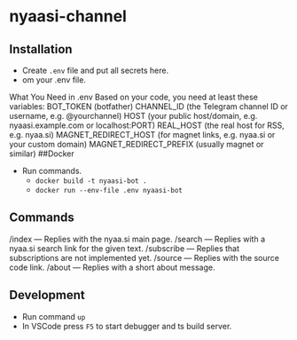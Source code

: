 # nyaasi-channel


## Installation

- Create `.env` file and put all secrets here.
- om your .env file.

What You Need in .env
Based on your code, you need at least these variables:
BOT_TOKEN (botfather)
CHANNEL_ID (the Telegram channel ID or username, e.g. @yourchannel)
HOST (your public host/domain, e.g. nyaasi.example.com or localhost:PORT)
REAL_HOST (the real host for RSS, e.g. nyaa.si)
MAGNET_REDIRECT_HOST (for magnet links, e.g. nyaa.si or your custom domain)
MAGNET_REDIRECT_PREFIX (usually magnet or similar)
##Docker 
- Run commands.
  - `docker build -t nyaasi-bot .`
  - `docker run --env-file .env nyaasi-bot`
## Commands

/index — Replies with the nyaa.si main page.
/search <text> — Replies with a nyaa.si search link for the given text.
/subscribe — Replies that subscriptions are not implemented yet.
/source — Replies with the source code link.
/about — Replies with a short about message.

## Development

- Run command `up`
- In VSCode press `F5` to start debugger and ts build server.
